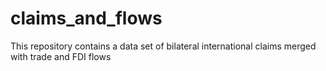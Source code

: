 # claims_and_flows
This repository contains a data set of bilateral international claims merged with trade and FDI flows
